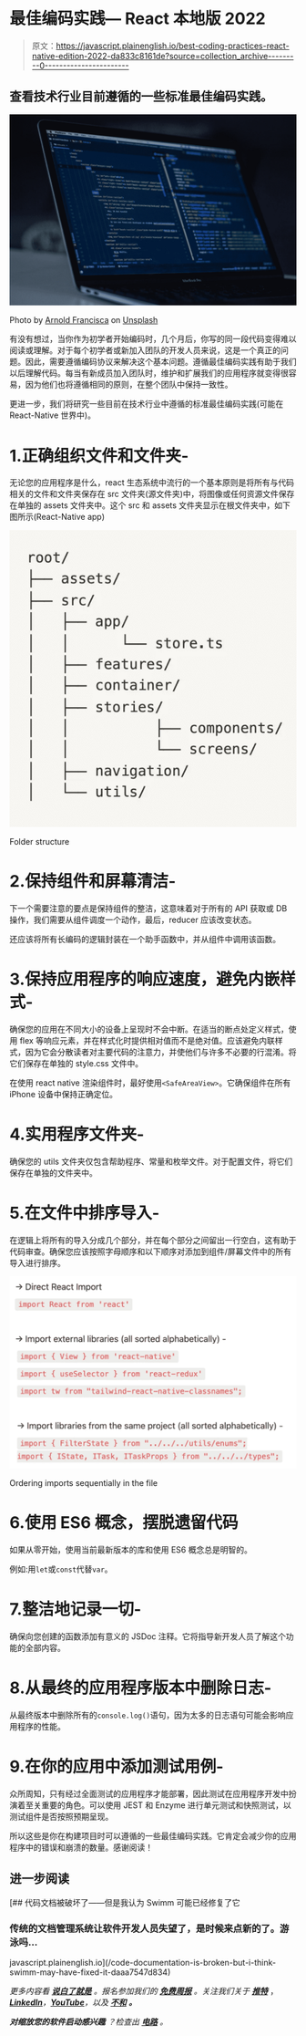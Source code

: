 # 最佳编码实践— React 本地版 2022

> 原文：<https://javascript.plainenglish.io/best-coding-practices-react-native-edition-2022-da833c8161de?source=collection_archive---------0----------------------->

## 查看技术行业目前遵循的一些标准最佳编码实践。

![](img/0c68f447667834822b6acb614a6aa6de.png)

Photo by [Arnold Francisca](https://unsplash.com/@clark_fransa?utm_source=medium&utm_medium=referral) on [Unsplash](https://unsplash.com?utm_source=medium&utm_medium=referral)

有没有想过，当你作为初学者开始编码时，几个月后，你写的同一段代码变得难以阅读或理解。对于每个初学者或新加入团队的开发人员来说，这是一个真正的问题。因此，需要遵循编码协议来解决这个基本问题。遵循最佳编码实践有助于我们以后理解代码。每当有新成员加入团队时，维护和扩展我们的应用程序就变得很容易，因为他们也将遵循相同的原则，在整个团队中保持一致性。

更进一步，我们将研究一些目前在技术行业中遵循的标准最佳编码实践(可能在 React-Native 世界中)。

# 1.正确组织文件和文件夹-

无论您的应用程序是什么，react 生态系统中流行的一个基本原则是将所有与代码相关的文件和文件夹保存在 src 文件夹(源文件夹)中，将图像或任何资源文件保存在单独的 assets 文件夹中。这个 src 和 assets 文件夹显示在根文件夹中，如下图所示(React-Native app)

![](img/bc1ce5e828826fd82491807c256dde6a.png)

Folder structure

# 2.保持组件和屏幕清洁-

下一个需要注意的要点是保持组件的整洁，这意味着对于所有的 API 获取或 DB 操作，我们需要从组件调度一个动作，最后，reducer 应该改变状态。

还应该将所有长编码的逻辑封装在一个助手函数中，并从组件中调用该函数。

# 3.保持应用程序的响应速度，避免内嵌样式-

确保您的应用在不同大小的设备上呈现时不会中断。在适当的断点处定义样式，使用 flex 等响应元素，并在样式化时提供相对值而不是绝对值。应该避免内联样式，因为它会分散读者对主要代码的注意力，并使他们与许多不必要的行混淆。将它们保存在单独的 style.css 文件中。

在使用 react native 渲染组件时，最好使用`<SafeAreaView>`。它确保组件在所有 iPhone 设备中保持正确定位。

# 4.实用程序文件夹-

确保您的 utils 文件夹仅包含帮助程序、常量和枚举文件。对于配置文件，将它们保存在单独的文件夹中。

# 5.在文件中排序导入-

在逻辑上将所有的导入分成几个部分，并在每个部分之间留出一行空白，这有助于代码审查。确保您应该按照字母顺序和以下顺序对添加到组件/屏幕文件中的所有导入进行排序。

![](img/68aef9894ddc7e24527308ffc89e6ad7.png)

Ordering imports sequentially in the file

# 6.使用 ES6 概念，摆脱遗留代码

如果从零开始，使用当前最新版本的库和使用 ES6 概念总是明智的。

例如:用`let`或`const`代替`var`。

# 7.整洁地记录一切-

确保向您创建的函数添加有意义的 JSDoc 注释。它将指导新开发人员了解这个功能的全部内容。

# 8.从最终的应用程序版本中删除日志-

从最终版本中删除所有的`console.log()`语句，因为太多的日志语句可能会影响应用程序的性能。

# 9.在你的应用中添加测试用例-

众所周知，只有经过全面测试的应用程序才能部署，因此测试在应用程序开发中扮演着至关重要的角色。可以使用 JEST 和 Enzyme 进行单元测试和快照测试，以测试组件是否按照预期呈现。

所以这些是你在构建项目时可以遵循的一些最佳编码实践。它肯定会减少你的应用程序中的错误和崩溃的数量。感谢阅读！

## 进一步阅读

[](/code-documentation-is-broken-but-i-think-swimm-may-have-fixed-it-daaa7547d834) [## 代码文档被破坏了——但是我认为 Swimm 可能已经修复了它

### 传统的文档管理系统让软件开发人员失望了，是时候来点新的了。游泳吗…

javascript.plainenglish.io](/code-documentation-is-broken-but-i-think-swimm-may-have-fixed-it-daaa7547d834) 

*更多内容看* [***说白了就是***](https://plainenglish.io/) *。报名参加我们的* [***免费周报***](http://newsletter.plainenglish.io/) *。关注我们关于* [***推特***](https://twitter.com/inPlainEngHQ) ，[***LinkedIn***](https://www.linkedin.com/company/inplainenglish/)*，*[***YouTube***](https://www.youtube.com/channel/UCtipWUghju290NWcn8jhyAw)*，以及* [***不和***](https://discord.gg/GtDtUAvyhW) ***。***

***对缩放您的软件启动感兴趣*** *？检查出* [***电路***](https://circuit.ooo/?utm=publication-post-cta) *。*